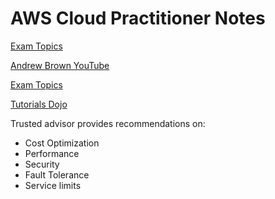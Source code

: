# AWS Cloud Practitioner Notes

[Exam Topics](https://www.examtopics.com/exams/amazon/aws-certified-cloud-practitioner/)

[Andrew Brown YouTube](https://www.youtube.com/watch?v=SOTamWNgDKc)

[Exam Topics](https://www.examtopics.com/exams/amazon/aws-certified-cloud-practitioner/view/)

[Tutorials Dojo](https://portal.tutorialsdojo.com/courses/aws-cloud-practitioner-essentials/lessons/aws-cloud-practitioner-essentials/)

Trusted advisor provides recommendations on:
- Cost Optimization
- Performance
- Security
- Fault Tolerance
- Service limits
